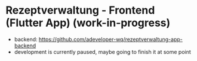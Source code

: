 # Rezeptverwaltung - Frontend (Flutter App) (work-in-progress)
- backend: https://github.com/adeveloper-wq/rezeptverwaltung-app-backend
- development is currently paused, maybe going to finish it at some point
